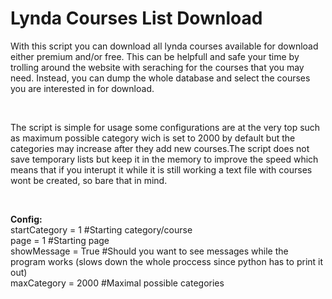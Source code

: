 # Lynda Courses List Download

With this script you can download all lynda courses available for download either premium and/or free. This can be helpfull and safe your time by trolling around the website with seraching for the courses that you may need. Instead, you can dump the whole database and select the courses you are interested in for download.

</br>

The script is simple for usage some configurations are at the very top such as maximum possible category wich is set to 2000 by default but the categories may increase after they add new courses.The script does not save temporary lists but keep it in the memory to improve the speed which means that if you interupt it while it is still working a text file with courses wont be created, so bare that in mind.

</br>

<b>Config:</b></br>
startCategory = 1 #Starting category/course</br>
page = 1 #Starting page</br>
showMessage = True   #Should you want to see messages while the program works (slows down the whole proccess since python has to print it out)</br>
maxCategory = 2000 #Maximal possible categories</br>
